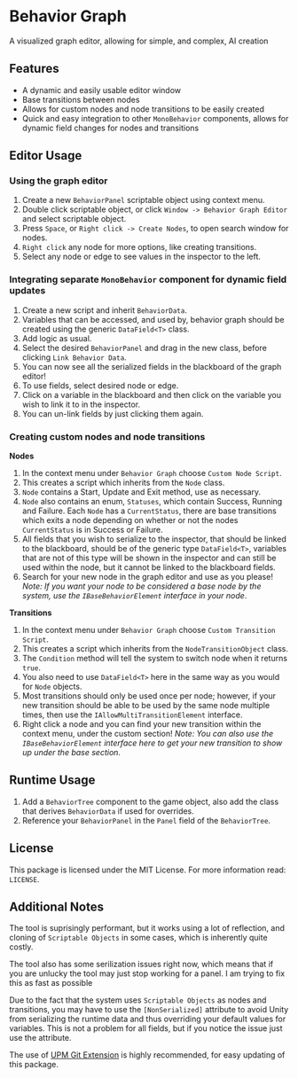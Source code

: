# Behavior Graph
A visualized graph editor, allowing for simple, and complex, AI creation

## Features
* A dynamic and easily usable editor window
* Base transitions between nodes
* Allows for custom nodes and node transitions to be easily created
* Quick and easy integration to other `MonoBehavior` components, allows for dynamic field changes for nodes and transitions

## Editor Usage
### Using the graph editor
1. Create a new `BehaviorPanel` scriptable object using context menu.
2. Double click scriptable object, or click `Window -> Behavior Graph Editor` and select scriptable object.
3. Press `Space`, or `Right click -> Create Nodes`, to open search window for nodes.
4. `Right click` any node for more options, like creating transitions.
5. Select any node or edge to see values in the inspector to the left.
### Integrating separate `MonoBehavior` component for dynamic field updates
1. Create a new script and inherit `BehaviorData`.
2. Variables that can be accessed, and used by, behavior graph should be created using the generic `DataField<T>` class.
3. Add logic as usual.
4. Select the desired `BehaviorPanel` and drag in the new class, before clicking `Link Behavior Data`.
5. You can now see all the serialized fields in the blackboard of the graph editor!
6. To use fields, select desired node or edge.
7. Click on a variable in the blackboard and then click on the variable you wish to link it to in the inspector.
8. You can un-link fields by just clicking them again.
### Creating custom nodes and node transitions
**Nodes**
1. In the context menu under `Behavior Graph` choose `Custom Node Script`.
2. This creates a script which inherits from the `Node` class.
3. `Node` contains a Start, Update and Exit method, use as necessary.
4. `Node` also contains an enum, `Statuses`, which contain Success, Running and Failure. Each `Node` has a `CurrentStatus`, there are base transitions which exits a node depending on whether or not the nodes `CurrentStatus` is in Success or Failure.
5. All fields that you wish to serialize to the inspector, that should be linked to the blackboard, should be of the generic type `DataField<T>`, variables that are not of this type will be shown in the inspector and can still be used within the node, but it cannot be linked to the blackboard fields.
6. Search for your new node in the graph editor and use as you please! *Note: If you want your node to be considered a base node by the system, use the `IBaseBehaviorElement` interface in your node*.

**Transitions**
1. In the context menu under `Behavior Graph` choose `Custom Transition Script`.
2. This creates a script which inherits from the `NodeTransitionObject` class.
3. The `Condition` method will tell the system to switch node when it returns `true`.
4. You also need to use `DataField<T>` here in the same way as you would for `Node` objects.
5. Most transitions should only be used once per node; however, if your new transition should be able to be used by the same node multiple times, then use the `IAllowMultiTransitionElement` interface.
6. Right click a node and you can find your new transition within the context menu, under the custom section! *Note: You can also use the `IBaseBehaviorElement` interface here to get your new transition to show up under the base section*.

## Runtime Usage
1. Add a `BehaviorTree` component to the game object, also add the class that derives `BehaviorData` if used for overrides.
2. Reference your `BehaviorPanel` in the `Panel` field of the `BehaviorTree`.

## License
This package is licensed under the MIT License. For more information read: `LICENSE`.

## Additional Notes
The tool is suprisingly performant, but it works using a lot of reflection, and cloning of `Scriptable Objects` in some cases, which is inherently quite costly.

The tool also has some serilization issues right now, which means that if you are unlucky the tool may just stop working for a panel. I am trying to fix this as fast as possible

Due to the fact that the system uses `Scriptable Objects` as nodes and transitions, you may have to use the `[NonSerialized]` attribute to avoid Unity from serializing the runtime data and thus overriding your default values for variables. This is not a problem for all fields, but if you notice the issue just use the attribute.

The use of [UPM Git Extension](https://github.com/mob-sakai/UpmGitExtension) is highly recommended, for easy updating of this package.
